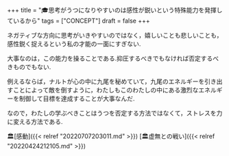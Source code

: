 +++
title = "🎓思考がうつになりやすいのは感性が鋭いという特殊能力を発揮しているから"
tags = ["CONCEPT"]
draft = false
+++

ネガティブな方向に思考がいきやすいのではなく，嬉しいことも悲しいことも，感性鋭く捉えるという私の才能の一面にすぎない.

大事なのは，この能力を操ることである.抑圧するべきでもなければ否定するべきものでもない.

例えるならば，ナルトが心の中に九尾を秘めていて，九尾のエネルギーを引き出すことによって敵を倒すように，わたしもこのわたしの中にある激烈なエネルギーを制御して目標を達成することが大事なんだ.

なので，わたしの学ぶべきことはうつを否定する方法ではなくて，ストレスを力に変える方法である.

🏛[感動]({{< relref "20220707203011.md" >}}) [🏛虚無との戦い]({{< relref "20220424212105.md" >}})
